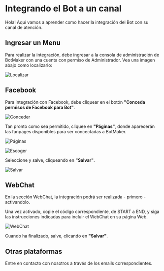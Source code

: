 # Integrando el Bot a un canal

Hola! Aquí vamos a aprender como hacer la integración del Bot con su canal de atención.


## Ingresar un Menu

Para realizar la integración, debe ingresar a la consola de administración de BotMaker con una cuenta con permiso de Administrador. Vea una imagen abajo como localizarlo:

![Localizar](https://github.com/botmakeradmin/botmakeradmin.github.io/blob/master/docs/es/imagenes/Captura%20de%20Tela%202018-08-13%20a%CC%80s%2015.40.08.png)

## Facebook
Para integración con Facebook, debe cliquear en el botón **"Conceda permisos de Facebook para Bot"**. 

![Conceder](https://github.com/botmakeradmin/botmakeradmin.github.io/blob/master/docs/es/imagenes/Captura%20de%20Tela%202018-08-13%20a%CC%80s%2015.49.52.png)

Tan pronto como sea permitido, cliquee en **"Páginas"**, donde aparecerán las fanpages disponibles para ser concectadas a BotMaker. 

![Páginas](https://github.com/botmakeradmin/botmakeradmin.github.io/blob/master/docs/es/imagenes/Captura%20de%20Tela%202018-08-13%20a%CC%80s%2015.50.48.png)

![Escoger](https://github.com/botmakeradmin/botmakeradmin.github.io/blob/master/docs/es/imagenes/Captura%20de%20Tela%202018-08-13%20a%CC%80s%2015.51.01.png)

Seleccione y salve, cliqueando en **"Salvar"**.

![Salvar](https://github.com/botmakeradmin/botmakeradmin.github.io/blob/master/docs/es/imagenes/Captura%20de%20Tela%202018-08-13%20a%CC%80s%2015.51.15.png)

## WebChat
En la sección WebChat, la integración podrá ser realizada - primero - activandolo.

Una vez activado, copie el código correspondiente, de START a END, y siga las instrucciones indicadas para incluir el WebChat en su página Web. 

![WebChat](https://github.com/botmakeradmin/botmakeradmin.github.io/blob/master/docs/es/imagenes/Captura%20de%20Tela%202018-08-13%20a%CC%80s%2015.54.43.png)

Cuando ha finalizado, salve, clicando en **"Salvar"**.

## Otras plataformas

Entre en contacto con nosotros a través de los emails correspondientes.

<!--stackedit_data:
eyJoaXN0b3J5IjpbMTY3MzQ3Mjk2MSwtNDQ4MDE1MTgwXX0=
-->
